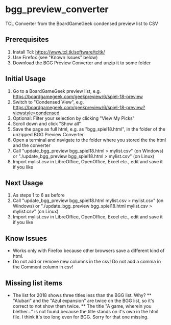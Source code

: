 # bgg_preview_converter
TCL Converter from the BoardGameGeek condensed preview list to CSV

## Prerequisites
1. Install Tcl: https://www.tcl.tk/software/tcltk/
2. Use Firefox (see "Known Issues" below)
3. Download the BGG Preview Converter and unzip it to some folder

## Initial Usage
1. Go to a BoardGameGeek preview list, e.g. https://boardgamegeek.com/geekpreview/6/spiel-18-preview
2. Switch to "Condensed View", e.g. https://boardgamegeek.com/geekpreview/6/spiel-18-preview?viewstyle=condensed
3. Optional: Filter your selection by clicking "View My Picks"
4. Scroll down and click "Show all"
5. Save the page as full html, e.g. as "bgg_spiel18.html", in the folder of the unzipped BGG Preview Converter
6. Open a terminal and navigate to the folder where you stored the the html and the converter
7. Call "update_bgg_preview bgg_spiel18.html > mylist.csv" (on Windows) or "./update_bgg_preview bgg_spiel18.html > mylist.csv" (on Linux)
8. Import mylist.csv in LibreOffice, OpenOffice, Excel etc., edit and save it if you like

## Next Usage
1. As steps 1 to 6 as before
2. Call "update_bgg_preview bgg_spiel18.html mylist.csv > mylist.csv" (on Windows) or "./update_bgg_preview bgg_spiel18.html mylist.csv > mylist.csv" (on Linux)
3. Import mylist.csv in LibreOffice, OpenOffice, Excel etc., edit and save it if you like

## Know Issues
* Works only with Firefox because other browsers save a different kind of html.
* Do not add or remove new columns in the csv! Do not add a comma in the Comment column in csv!

## Missing list items
* The list for 2018 shows three titles less than the BGG list. Why?
** "Alubari" and the "Azul expansion" are twice on the BGG list, so it's correct to not show them twice.
** The title "A game, wherein you blether..." is not found because the title stands on it's own in the html file. I think it's too long even for BGG. Sorry for that one missing.
